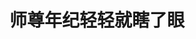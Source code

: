 ---
title: "师尊年纪轻轻就瞎了眼"
draft: false

slug: "shizun-xialeyan"
category: "师尊年纪轻轻就瞎了眼"
tags: ["cannon fodder mc", "protagonist ml"]

summary: "仙门首座、天下第一剑修江随云一朝身死，魂魄意外穿进一本大男主虐恋修仙文里，还被一个莫名其妙的系统告知：他要拯救文中遇人不淑、受尽折磨的主角受，否则就会在主角黑化后遭到惨厉报复，不得好死。

江随云丝毫不慌：只要我待他好，一切便迎刃而解。

江·计划通·随云于是信心满满地救错了人，带着原文里的炮灰反派扬长而去。

被留在原地的主角受：不是，你等等！

看着徒弟一天比一天出息，江随云露出欣慰的笑容。
直到司同尘一脸愤懑地把他堵在墙角：“师尊就只把我当徒弟吗？！”
江随云：“？？？那还能是什么？”
司同尘忍无可忍地吻住了他：“我要做你男人！”

文雅掌门：“做他男人，问过我了吗？”
风流师兄：“不睡师尊，我死不瞑目。”
上古妖神：“人族，你闻起来很好吃。”
江随云：“麻烦你们一边儿掐去，别打扰我看徒弟谢谢。”

后来有一天，系统通知江随云，主角又黑化了。
江随云看看依偎在身边乖巧剥莲子的司同尘，有点纳闷：“瞧着挺好的，没黑啊。”
系统：“大佬，你年纪轻轻的，怎么就瞎了眼啊！”"

original:
    - raws: "http://www.jjwxc.net/onebook.php?novelid=4835300"

---